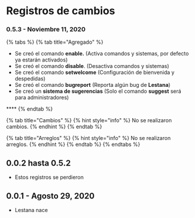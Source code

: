 # Registros de cambios

### 0.5.3 - Noviembre 11, 2020

{% tabs %}
{% tab title="Agregado" %}
* Se creó el comando **enable.** \(Activa comandos y sistemas, por defecto ya estarán activados\)
* Se creó el comando **disable**. \(Desactiva comandos y sistemas\)
* Se creó el comando **setwelcome** \(Configuración de bienvenida y despedidas\)
* Se creó el comando **bugreport** \(Reporta algún bug de **Lestana**\)
* Se creó un **sistema de sugerencias** \(Solo el comando **suggest** será para administradores\)

\*\*\*\*
{% endtab %}

{% tab title="Cambios" %}
{% hint style="info" %}
No se realizaron cambios.
{% endhint %}
{% endtab %}

{% tab title="Arreglos" %}
{% hint style="info" %}
No se realizaron arreglos.
{% endhint %}
{% endtab %}
{% endtabs %}

## 0.0.2 hasta 0.5.2

* Estos registros se perdieron

## 0.0.1 - Agosto 29, 2020

* Lestana nace

